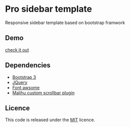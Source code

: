 
 # Pro sidebar template
Responsive sidebar template based on bootstrap framwork

## Demo
[check it out](https://azouaoui-med.github.io/pro-sidebar-template/)

## Dependencies
*   [Bootstrap 3](https://getbootstrap.com/)
*   [JQuery](http://jquery.com/)
*   [Font awsome](http://fontawesome.io/)
*   [Malihu custom scrollbar plugin](https://github.com/malihu/malihu-custom-scrollbar-plugin)

## Licence
This code is released under the [MIT](https://github.com/azouaoui-med/pro-sidebar-template/blob/gh-pages/LICENSE) licence.

